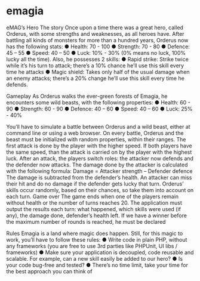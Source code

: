 # emagia
 eMAG’s Hero The story Once upon a time there was a great hero, called Orderus, with some strengths and weaknesses, as all heroes have. After battling all kinds of monsters for more than a hundred years, Orderus now has the following stats: 
 ● Health: 70 - 100 
 ● Strength: 70 - 80 
 ● Defence: 45 – 55 
 ● Speed: 40 – 50 
 ● Luck: 10% - 30% (0% means no luck, 100% lucky all the time). 
 Also, he possesses 2 skills:
 ● Rapid strike: Strike twice while it’s his turn to attack; there’s a 10% chance he’ll use this skill every time he attacks 
 ● Magic shield: Takes only half of the usual damage when an enemy attacks; there’s a 20% change he’ll use this skill every time he defends.  
 
 Gameplay 
 As Orderus walks the ever-green forests of Emagia, he encounters some wild beasts, with the following properties: 
 ● Health: 60 - 90 
 ● Strength: 60 - 90 
 ● Defence: 40 – 60 
 ● Speed: 40 – 60 
 ● Luck: 25% - 40% 
 
You’ll have to simulate a battle between Orderus and a wild beast, either at command line or using a web browser. On every battle, Orderus and the beast must be initialized with random properties, within their ranges. The first attack is done by the player with the higher speed. If both players have the same speed, than the attack is carried on by the player with the highest luck. After an attack, the players switch roles: the attacker now defends and the defender now attacks. 
The damage done by the attacker is calculated with the following formula: 
Damage = Attacker strength – Defender defence  
The damage is subtracted from the defender’s health. An attacker can miss their hit and do no damage if the defender gets lucky that turn. Orderus’ skills occur randomly, based on their chances, so take them into account on each turn.  Game over The game ends when one of the players remain without health or the number of turns reaches 20. 
The application must output the results each turn: what happened, which skills were used (if any), the damage done, defender’s health left. If we have a winner before the maximum number of rounds is reached, he must be declared  

Rules Emagia is a land where magic does happen. 
Still, for this magic to work, you’ll have to follow these rules: 
● Write code in plain PHP, without any frameworks (you are free to use 3rd parties like PHPUnit, UI libs / frameworks) 
● Make sure your application is decoupled, code reusable and scalable. For example, can a new skill easily be added to our hero? 
● Is your code bug-free and tested? 
● There’s no time limit, take your time for the best approach you can think of 



